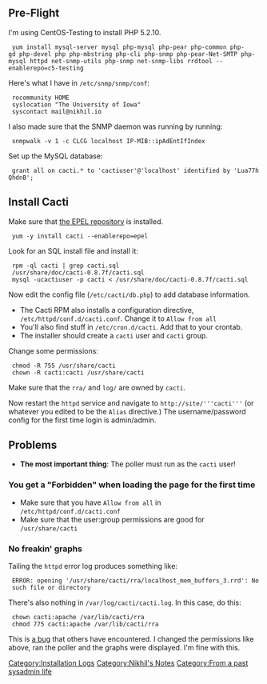 Pre-Flight
----------

I'm using CentOS-Testing to install PHP 5.2.10.

` yum install mysql-server mysql php-mysql php-pear php-common php-gd php-devel php php-mbstring php-cli php-snmp php-pear-Net-SMTP php-mysql httpd net-snmp-utils php-snmp net-snmp-libs rrdtool --enablerepo=c5-testing`

Here's what I have in `/etc/snmp/snmp/conf`:

` rocommunity HOME`  
` syslocation "The University of Iowa"`  
` syscontact mail@nikhil.io`

I also made sure that the SNMP daemon was running by running:

` snmpwalk -v 1 -c CLCG localhost IP-MIB::ipAdEntIfIndex`

Set up the MySQL database:

` grant all on cacti.* to 'cactiuser'@'localhost' identified by 'Lua77hQhdnB';`

Install Cacti
-------------

Make sure that [the EPEL
repository](http://download.fedora.redhat.com/pub/epel/5/i386/epel-release-5-4.noarch.rpm)
is installed.

` yum -y install cacti --enablerepo=epel`

Look for an SQL install file and install it:

` rpm -ql cacti | grep cacti.sql`  
` /usr/share/doc/cacti-0.8.7f/cacti.sql`  
` mysql -ucactiuser -p cacti < /usr/share/doc/cacti-0.8.7f/cacti.sql`

Now edit the config file (`/etc/cacti/db.php`) to add database
information.

-   The Cacti RPM also installs a configuration directive,
    `/etc/httpd/conf.d/cacti.conf`. Change it to `Allow from all`
-   You'll also find stuff in `/etc/cron.d/cacti`. Add that to
    your crontab.
-   The installer should create a `cacti` user and `cacti` group.

Change some permissions:

` chmod -R 755 /usr/share/cacti`  
` chown -R cacti:cacti /usr/share/cacti`

Make sure that the `rra/` and `log/` are owned by `cacti`.

Now restart the `httpd` service and navigate to
`http://site/'''cacti'''` (or whatever you edited to be the `Alias`
directive.) The username/password config for the first time login is
admin/admin.

Problems
--------

-   **The most important thing**: The poller must run as the `cacti`
    user!

### You get a "Forbidden" when loading the page for the first time

-   Make sure that you have `Allow from all` in
    `/etc/httpd/conf.d/cacti.conf`
-   Make sure that the user:group permissions are good for
    `/usr/share/cacti`

### No freakin' graphs

Tailing the `httpd` error log produces something like:

` ERROR: opening '/usr/share/cacti/rra/localhost_mem_buffers_3.rrd': No such file or directory`

There's also nothing in `/var/log/cacti/cacti.log`. In this case, do
this:

` chown cacti:apache /var/lib/cacti/rra`  
` chmod 775 cacti:apache /var/lib/cacti/rra`

This is [a bug](https://bugzilla.redhat.com/show_bug.cgi?id=250348) that
others have encountered. I changed the permissions like above, ran the
poller and the graphs were displayed. I'm fine with this.

[Category:Installation Logs](Category:Installation_Logs "wikilink")
[Category:Nikhil's Notes](Category:Nikhil's_Notes "wikilink")
[Category:From a past sysadmin
life](Category:From_a_past_sysadmin_life "wikilink")
